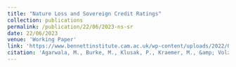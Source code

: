 ```yaml
---
title: "Nature Loss and Sovereign Credit Ratings"
collection: publications
permalink: /publication/22/06/2023-ns-sr
date: 22/06/2023
venue: 'Working Paper'
link: 'https://www.bennettinstitute.cam.ac.uk/wp-content/uploads/2022/06/NatureLossSovereignCreditRatings.pdf'
citation: 'Agarwala, M., Burke, M., Klusak, P., Kraemer, M., &amp; Volz, U. (2022). Nature loss and sovereign credit ratings.'
---
```


